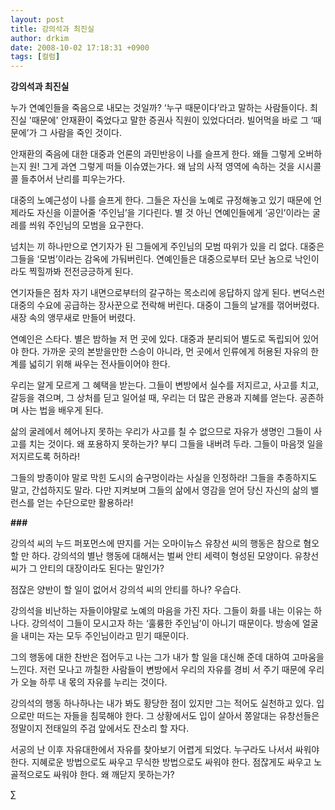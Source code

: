 ```yaml
---
layout: post
title: 강의석과 최진실
author: drkim
date: 2008-10-02 17:18:31 +0900
tags: [컬럼]
---
```

**강의석과 최진실**

누가 연예인들을 죽음으로 내모는 것일까? ‘누구 때문이다’라고 말하는 사람들이다. 최진실 '때문에' 안재환이 죽었다고 말한 증권사 직원이 있었다더라. 빌어먹을 바로 그 ‘때문에’가 그 사람을 죽인 것이다. 

안재환의 죽음에 대한 대중과 언론의 과민반응이 나를 슬프게 한다. 왜들 그렇게 오버하는지 원! 그게 과연 그렇게 떠들 이슈였는가다. 왜 남의 사적 영역에 속하는 것을 시시콜콜 들추어서 난리를 피우는가다. 

대중의 노예근성이 나를 슬프게 한다. 그들은 자신을 노예로 규정해놓고 있기 때문에 언제라도 자신을 이끌어줄 ‘주인님’을 기다린다. 별 것 아닌 연예인들에게 ‘공인’이라는 굴레를 씌워 주인님의 모범을 요구한다. 

넘치는 끼 하나만으로 연기자가 된 그들에게 주인님의 모범 따위가 있을 리 없다. 대중은 그들을 ‘모범’이라는 감옥에 가둬버린다. 연예인들은 대중으로부터 모난 놈으로 낙인이라도 찍힐까봐 전전긍긍하게 된다. 

연기자들은 점차 자기 내면으로부터의 갈구하는 목소리에 응답하지 않게 된다. 변덕스런 대중의 수요에 공급하는 장사꾼으로 전락해 버린다. 대중이 그들의 날개를 꺾어버렸다. 새장 속의 앵무새로 만들어 버렸다. 

연예인은 스타다. 별은 밤하늘 저 먼 곳에 있다. 대중과 분리되어 별도로 독립되어 있어야 한다. 가까운 곳의 본받을만한 스승이 아니라, 먼 곳에서 인류에게 허용된 자유의 한계를 넓히기 위해 싸우는 전사들이어야 한다. 

우리는 알게 모르게 그 혜택을 받는다. 그들이 변방에서 실수를 저지르고, 사고를 치고, 갈등을 겪으며, 그 상처를 딛고 일어설 때, 우리는 더 많은 관용과 지혜를 얻는다. 공존하며 사는 법을 배우게 된다. 

삶의 굴레에서 헤어나지 못하는 우리가 사고를 칠 수 없으므로 자유가 생명인 그들이 사고를 치는 것이다. 왜 포용하지 못하는가? 부디 그들을 내버려 두라. 그들이 마음껏 일을 저지르도록 허하라! 

그들의 방종이야 말로 막힌 도시의 숨구멍이라는 사실을 인정하라! 그들을 추종하지도 말고, 간섭하지도 말라. 다만 지켜보며 그들의 삶에서 영감을 얻어 당신 자신의 삶의 밸런스를 얻는 수단으로만 활용하라!

**###**

강의석 씨의 누드 퍼포먼스에 딴지를 거는 오마이뉴스 유창선 씨의 행동은 참으로 혐오할 만 하다. 강의석의 별난 행동에 대해서는 벌써 안티 세력이 형성된 모양이다. 유창선 씨가 그 안티의 대장이라도 된다는 말인가? 

점잖은 양반이 할 일이 없어서 강의석 씨의 안티를 하나? 우습다.

강의석을 비난하는 자들이야말로 노예의 마음을 가진 자다. 그들이 화를 내는 이유는 하나다. 강의석이 그들이 모시고자 하는 ‘훌륭한 주인님’이 아니기 때문이다. 방송에 얼굴을 내미는 자는 모두 주인님이라고 믿기 때문이다. 

그의 행동에 대한 찬반은 접어두고 나는 그가 내가 할 일을 대신해 준데 대하여 고마움을 느낀다. 저런 모나고 까칠한 사람들이 변방에서 우리의 자유를 경비 서 주기 때문에 우리가 오늘 하루 내 몫의 자유를 누리는 것이다. 

강의석의 행동 하나하나는 내가 봐도 황당한 점이 있지만 그는 적어도 실천하고 있다. 입으로만 떠드는 자들을 침묵해야 한다. 그 상황에서도 입이 살아서 쫑알대는 유창선들은 정말이지 전태일의 주검 앞에서도 잔소리 할 자다. 

서공의 난 이후 자유대한에서 자유를 찾아보기 어렵게 되었다. 누구라도 나서서 싸워야 한다. 지혜로운 방법으로도 싸우고 무식한 방법으로도 싸워야 한다. 점잖게도 싸우고 노골적으로도 싸워야 한다. 왜 깨닫지 못하는가?





∑